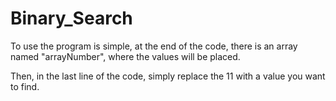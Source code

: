 # Binary_Search

To use the program is simple, at the end of the code, there is an array named "arrayNumber", where the values will be placed.

Then, in the last line of the code, simply replace the 11 with a value you want to find.
